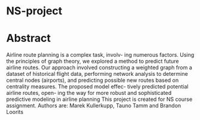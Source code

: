 # NS-project

# Abstract

Airline route planning is a complex task, involv-
ing numerous factors. Using the principles of
graph theory, we explored a method to predict
future airline routes. Our approach involved
constructing a weighted graph from a dataset
of historical flight data, performing network
analysis to determine central nodes (airports),
and predicting possible new routes based on
centrality measures. The proposed model effec-
tively predicted potential airline routes, open-
ing the way for more robust and sophisticated
predictive modeling in airline planning
This project is created for NS course assignment. Authors are: Marek Kullerkupp, Tauno Tamm and Brandon Loorits

